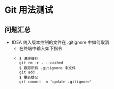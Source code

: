 # Git 用法测试
## 问题汇总
- IDEA 纳入版本控制的文件在 .gitignore 中如何取消
  - 在终端中输入如下指令
  - ```git
    $ 清理缓存
    git rm -r . --cached
    $ 跟踪所有 .gitignore 中文件
    git add .
    $ 重新提交
    git commit -m 'update .gitignore'
    ```